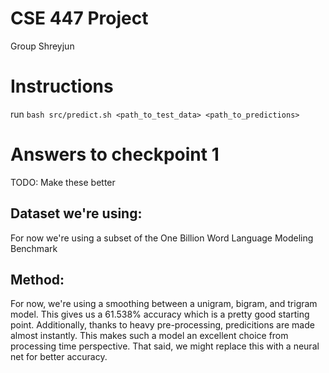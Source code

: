 # CSE 447 Project
Group Shreyjun

# Instructions
run `bash src/predict.sh <path_to_test_data> <path_to_predictions>`

# Answers to checkpoint 1

TODO: Make these better

## Dataset we're using: 
For now we're using a subset of the One Billion Word Language Modeling Benchmark

## Method:
For now, we're using a smoothing between a unigram, bigram, and trigram model. This gives us a 61.538% accuracy which is a pretty good starting point. Additionally, thanks to heavy pre-processing, predicitions are made almost instantly. This makes such a model an excellent choice from processing time perspective. That said, we might replace this with a neural net for better accuracy. 